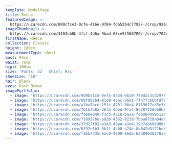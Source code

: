 ```yaml
---
template: ModelPage
title: Reece
featuredImage: >-
  https://ucarecdn.com/699cfce3-0cfe-416e-9769-fda52b4c7792/-/crop/926x789/0,86/-/preview/
imageThumbnail: >-
  https://ucarecdn.com/4103cb8b-4fcf-4d6a-9bad-63ce5f566789/-/crop/702x931/0,0/-/preview/
firstName: Reece
collection: Classic
height: 180cm
measurementType: chest
bust: 94cm
waist: 76cm
hips: 100cm
size: 'Pants: 32   Shirt: M/L'
shoeSize: '10'
hair: Black
eyes: Dark Brown
imagePortfolio:
  - image: 'https://ucarecdn.com/9d9b51cd-0ef5-4534-9b20-770dac3cd297/'
  - image: 'https://ucarecdn.com/69f083b4-81d8-42ac-b6b1-ff47fc66bfdf/'
  - image: 'https://ucarecdn.com/a1ba7ace-15fc-4701-86e4-8159617cd5e3/'
  - image: 'https://ucarecdn.com/761b7b8a-36fb-4ded-9fa4-8e207220db8b/'
  - image: 'https://ucarecdn.com/fde8e840-f3cb-45c8-ba2a-fd688d459512/'
  - image: 'https://ucarecdn.com/718917be-bd20-4362-823d-7baa8728a84e/'
  - image: 'https://ucarecdn.com/37d27f02-a343-48aa-a3e4-1937ab66e988/'
  - image: 'https://ucarecdn.com/6f92e1b3-8b1f-4c08-a74e-8a047d3f21be/'
  - image: 'https://ucarecdn.com/f16b7d45-6ac9-4709-866b-62d89030270a/'
---
```


